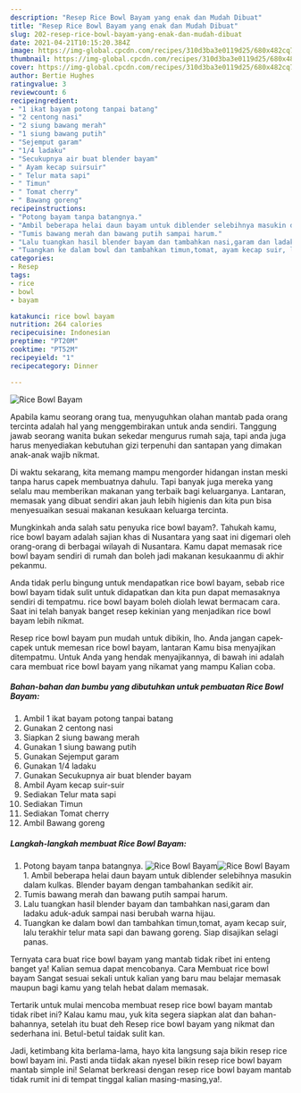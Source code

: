 ```yaml
---
description: "Resep Rice Bowl Bayam yang enak dan Mudah Dibuat"
title: "Resep Rice Bowl Bayam yang enak dan Mudah Dibuat"
slug: 202-resep-rice-bowl-bayam-yang-enak-dan-mudah-dibuat
date: 2021-04-21T10:15:20.384Z
image: https://img-global.cpcdn.com/recipes/310d3ba3e0119d25/680x482cq70/rice-bowl-bayam-foto-resep-utama.jpg
thumbnail: https://img-global.cpcdn.com/recipes/310d3ba3e0119d25/680x482cq70/rice-bowl-bayam-foto-resep-utama.jpg
cover: https://img-global.cpcdn.com/recipes/310d3ba3e0119d25/680x482cq70/rice-bowl-bayam-foto-resep-utama.jpg
author: Bertie Hughes
ratingvalue: 3
reviewcount: 6
recipeingredient:
- "1 ikat bayam potong tanpai batang"
- "2 centong nasi"
- "2 siung bawang merah"
- "1 siung bawang putih"
- "Sejemput garam"
- "1/4 ladaku"
- "Secukupnya air buat blender bayam"
- " Ayam kecap suirsuir"
- " Telur mata sapi"
- " Timun"
- " Tomat cherry"
- " Bawang goreng"
recipeinstructions:
- "Potong bayam tanpa batangnya."
- "Ambil beberapa helai daun bayam untuk diblender selebihnya masukin dalam kulkas. Blender bayam dengan tambahankan sedikit air."
- "Tumis bawang merah dan bawang putih sampai harum."
- "Lalu tuangkan hasil blender bayam dan tambahkan nasi,garam dan ladaku aduk-aduk sampai nasi berubah warna hijau."
- "Tuangkan ke dalam bowl dan tambahkan timun,tomat, ayam kecap suir, lalu terakhir telur mata sapi dan bawang goreng. Siap disajikan selagi panas."
categories:
- Resep
tags:
- rice
- bowl
- bayam

katakunci: rice bowl bayam 
nutrition: 264 calories
recipecuisine: Indonesian
preptime: "PT20M"
cooktime: "PT52M"
recipeyield: "1"
recipecategory: Dinner

---
```



![Rice Bowl Bayam](https://img-global.cpcdn.com/recipes/310d3ba3e0119d25/680x482cq70/rice-bowl-bayam-foto-resep-utama.jpg)

Apabila kamu seorang orang tua, menyuguhkan olahan mantab pada orang tercinta adalah hal yang menggembirakan untuk anda sendiri. Tanggung jawab seorang  wanita bukan sekedar mengurus rumah saja, tapi anda juga harus menyediakan kebutuhan gizi terpenuhi dan santapan yang dimakan anak-anak wajib nikmat.

Di waktu  sekarang, kita memang mampu mengorder hidangan instan meski tanpa harus capek membuatnya dahulu. Tapi banyak juga mereka yang selalu mau memberikan makanan yang terbaik bagi keluarganya. Lantaran, memasak yang dibuat sendiri akan jauh lebih higienis dan kita pun bisa menyesuaikan sesuai makanan kesukaan keluarga tercinta. 



Mungkinkah anda salah satu penyuka rice bowl bayam?. Tahukah kamu, rice bowl bayam adalah sajian khas di Nusantara yang saat ini digemari oleh orang-orang di berbagai wilayah di Nusantara. Kamu dapat memasak rice bowl bayam sendiri di rumah dan boleh jadi makanan kesukaanmu di akhir pekanmu.

Anda tidak perlu bingung untuk mendapatkan rice bowl bayam, sebab rice bowl bayam tidak sulit untuk didapatkan dan kita pun dapat memasaknya sendiri di tempatmu. rice bowl bayam boleh diolah lewat bermacam cara. Saat ini telah banyak banget resep kekinian yang menjadikan rice bowl bayam lebih nikmat.

Resep rice bowl bayam pun mudah untuk dibikin, lho. Anda jangan capek-capek untuk memesan rice bowl bayam, lantaran Kamu bisa menyajikan ditempatmu. Untuk Anda yang hendak menyajikannya, di bawah ini adalah cara membuat rice bowl bayam yang nikamat yang mampu Kalian coba.

<!--inarticleads1-->

##### Bahan-bahan dan bumbu yang dibutuhkan untuk pembuatan Rice Bowl Bayam:

1. Ambil 1 ikat bayam potong tanpai batang
1. Gunakan 2 centong nasi
1. Siapkan 2 siung bawang merah
1. Gunakan 1 siung bawang putih
1. Gunakan Sejemput garam
1. Gunakan 1/4 ladaku
1. Gunakan Secukupnya air buat blender bayam
1. Ambil  Ayam kecap suir-suir
1. Sediakan  Telur mata sapi
1. Sediakan  Timun
1. Sediakan  Tomat cherry
1. Ambil  Bawang goreng




<!--inarticleads2-->

##### Langkah-langkah membuat Rice Bowl Bayam:

1. Potong bayam tanpa batangnya.
<img src="https://img-global.cpcdn.com/steps/14a9c6def83ba5f9/160x128cq70/rice-bowl-bayam-langkah-memasak-1-foto.jpg" alt="Rice Bowl Bayam"><img src="https://img-global.cpcdn.com/steps/f90864c9c7e341cb/160x128cq70/rice-bowl-bayam-langkah-memasak-1-foto.jpg" alt="Rice Bowl Bayam">1. Ambil beberapa helai daun bayam untuk diblender selebihnya masukin dalam kulkas. Blender bayam dengan tambahankan sedikit air.
1. Tumis bawang merah dan bawang putih sampai harum.
1. Lalu tuangkan hasil blender bayam dan tambahkan nasi,garam dan ladaku aduk-aduk sampai nasi berubah warna hijau.
1. Tuangkan ke dalam bowl dan tambahkan timun,tomat, ayam kecap suir, lalu terakhir telur mata sapi dan bawang goreng. Siap disajikan selagi panas.




Ternyata cara buat rice bowl bayam yang mantab tidak ribet ini enteng banget ya! Kalian semua dapat mencobanya. Cara Membuat rice bowl bayam Sangat sesuai sekali untuk kalian yang baru mau belajar memasak maupun bagi kamu yang telah hebat dalam memasak.

Tertarik untuk mulai mencoba membuat resep rice bowl bayam mantab tidak ribet ini? Kalau kamu mau, yuk kita segera siapkan alat dan bahan-bahannya, setelah itu buat deh Resep rice bowl bayam yang nikmat dan sederhana ini. Betul-betul taidak sulit kan. 

Jadi, ketimbang kita berlama-lama, hayo kita langsung saja bikin resep rice bowl bayam ini. Pasti anda tiidak akan nyesel bikin resep rice bowl bayam mantab simple ini! Selamat berkreasi dengan resep rice bowl bayam mantab tidak rumit ini di tempat tinggal kalian masing-masing,ya!.

